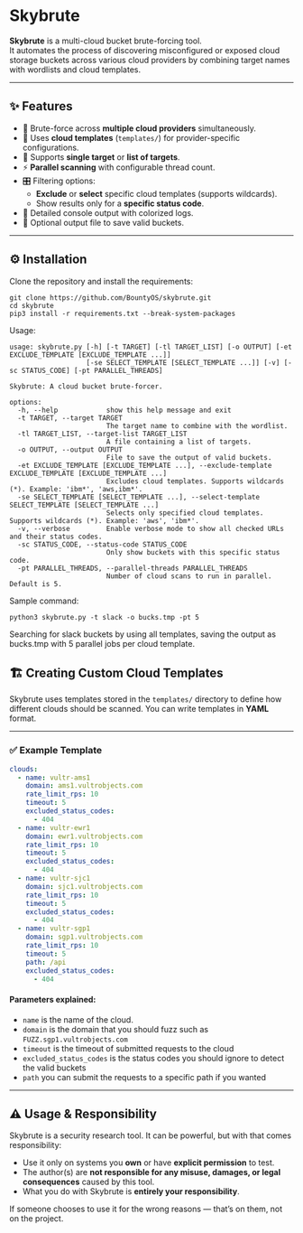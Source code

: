 # Skybrute

**Skybrute** is a multi-cloud bucket brute-forcing tool.  
It automates the process of discovering misconfigured or exposed cloud storage buckets across various cloud providers by combining target names with wordlists and cloud templates.

---

## ✨ Features

- 🚀 Brute-force across **multiple cloud providers** simultaneously.  
- 📂 Uses **cloud templates** (`templates/`) for provider-specific configurations.  
- 🎯 Supports **single target** or **list of targets**.  
- ⚡ **Parallel scanning** with configurable thread count.  
- 🎛️ Filtering options:
  - **Exclude** or **select** specific cloud templates (supports wildcards).  
  - Show results only for a **specific status code**.  
- 📜 Detailed console output with colorized logs.  
- 📝 Optional output file to save valid buckets.

---

## ⚙️ Installation

Clone the repository and install the requirements:

```
git clone https://github.com/BountyOS/skybrute.git
cd skybrute
pip3 install -r requirements.txt --break-system-packages
```

Usage:
```
usage: skybrute.py [-h] [-t TARGET] [-tl TARGET_LIST] [-o OUTPUT] [-et EXCLUDE_TEMPLATE [EXCLUDE_TEMPLATE ...]]
                   [-se SELECT_TEMPLATE [SELECT_TEMPLATE ...]] [-v] [-sc STATUS_CODE] [-pt PARALLEL_THREADS]

Skybrute: A cloud bucket brute-forcer.

options:
  -h, --help            show this help message and exit
  -t TARGET, --target TARGET
                        The target name to combine with the wordlist.
  -tl TARGET_LIST, --target-list TARGET_LIST
                        A file containing a list of targets.
  -o OUTPUT, --output OUTPUT
                        File to save the output of valid buckets.
  -et EXCLUDE_TEMPLATE [EXCLUDE_TEMPLATE ...], --exclude-template EXCLUDE_TEMPLATE [EXCLUDE_TEMPLATE ...]
                        Excludes cloud templates. Supports wildcards (*). Example: 'ibm*', 'aws,ibm*'.
  -se SELECT_TEMPLATE [SELECT_TEMPLATE ...], --select-template SELECT_TEMPLATE [SELECT_TEMPLATE ...]
                        Selects only specified cloud templates. Supports wildcards (*). Example: 'aws', 'ibm*'.
  -v, --verbose         Enable verbose mode to show all checked URLs and their status codes.
  -sc STATUS_CODE, --status-code STATUS_CODE
                        Only show buckets with this specific status code.
  -pt PARALLEL_THREADS, --parallel-threads PARALLEL_THREADS
                        Number of cloud scans to run in parallel. Default is 5.
```

Sample command:
```
python3 skybrute.py -t slack -o bucks.tmp -pt 5
```
Searching for slack buckets by using all templates, saving the output as bucks.tmp with 5 parallel jobs per cloud template.

## 🏗️ Creating Custom Cloud Templates

Skybrute uses templates stored in the `templates/` directory to define how different clouds should be scanned.
You can write templates in **YAML** format.

---

### ✅ Example Template

```yaml
clouds:
  - name: vultr-ams1
    domain: ams1.vultrobjects.com
    rate_limit_rps: 10
    timeout: 5
    excluded_status_codes:
      - 404
  - name: vultr-ewr1
    domain: ewr1.vultrobjects.com
    rate_limit_rps: 10
    timeout: 5
    excluded_status_codes:
      - 404
  - name: vultr-sjc1
    domain: sjc1.vultrobjects.com
    rate_limit_rps: 10
    timeout: 5
    excluded_status_codes:
      - 404
  - name: vultr-sgp1
    domain: sgp1.vultrobjects.com
    rate_limit_rps: 10
    timeout: 5
    path: /api
    excluded_status_codes:
      - 404
```
#### Parameters explained:
- `name` is the name of the cloud.
- `domain` is the domain that you should fuzz such as `FUZZ.sgp1.vultrobjects.com`
- `timeout` is the timeout of submitted requests to the cloud
- `excluded_status_codes` is the status codes you should ignore to detect the valid buckets
- `path` you can submit the requests to a specific path if you wanted

---

## ⚠️ Usage & Responsibility

Skybrute is a security research tool. It can be powerful, but with that comes responsibility:  
- Use it only on systems you **own** or have **explicit permission** to test.  
- The author(s) are **not responsible for any misuse, damages, or legal consequences** caused by this tool.  
- What you do with Skybrute is **entirely your responsibility**.  

If someone chooses to use it for the wrong reasons — that’s on them, not on the project.  

